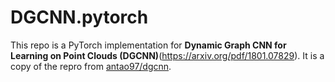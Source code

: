 # DGCNN.pytorch


This repo is a PyTorch implementation for **Dynamic Graph CNN for Learning on Point Clouds (DGCNN)**(https://arxiv.org/pdf/1801.07829). It is a copy of the repro from [antao97/dgcnn](https://github.com/AnTao97/dgcnn.pytorch).
